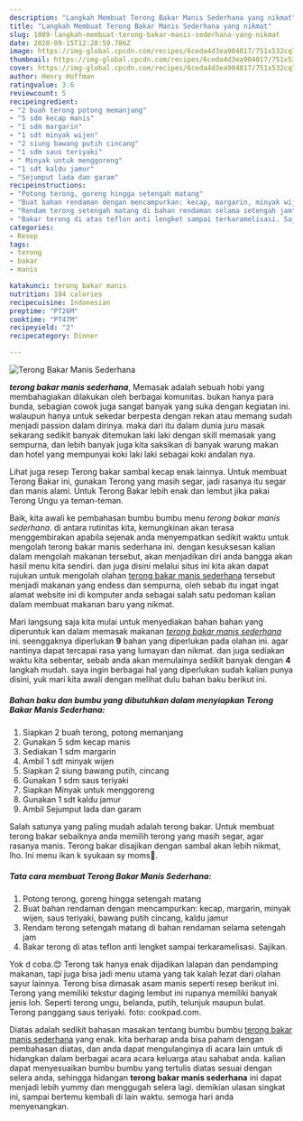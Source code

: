 ```yaml
---
description: "Langkah Membuat Terong Bakar Manis Sederhana yang nikmat"
title: "Langkah Membuat Terong Bakar Manis Sederhana yang nikmat"
slug: 1009-langkah-membuat-terong-bakar-manis-sederhana-yang-nikmat
date: 2020-09-15T12:28:59.786Z
image: https://img-global.cpcdn.com/recipes/6ceda4d3ea904017/751x532cq70/terong-bakar-manis-sederhana-foto-resep-utama.jpg
thumbnail: https://img-global.cpcdn.com/recipes/6ceda4d3ea904017/751x532cq70/terong-bakar-manis-sederhana-foto-resep-utama.jpg
cover: https://img-global.cpcdn.com/recipes/6ceda4d3ea904017/751x532cq70/terong-bakar-manis-sederhana-foto-resep-utama.jpg
author: Henry Hoffman
ratingvalue: 3.6
reviewcount: 5
recipeingredient:
- "2 buah terong potong memanjang"
- "5 sdm kecap manis"
- "1 sdm margarin"
- "1 sdt minyak wijen"
- "2 siung bawang putih cincang"
- "1 sdm saus teriyaki"
- " Minyak untuk menggoreng"
- "1 sdt kaldu jamur"
- "Sejumput lada dan garam"
recipeinstructions:
- "Potong terong, goreng hingga setengah matang"
- "Buat bahan rendaman dengan mencampurkan: kecap, margarin, minyak wijen, saus teriyaki, bawang putih cincang, kaldu jamur"
- "Rendam terong setengah matang di bahan rendaman selama setengah jam"
- "Bakar terong di atas teflon anti lengket sampai terkaramelisasi. Sajikan."
categories:
- Resep
tags:
- terong
- bakar
- manis

katakunci: terong bakar manis 
nutrition: 184 calories
recipecuisine: Indonesian
preptime: "PT26M"
cooktime: "PT47M"
recipeyield: "2"
recipecategory: Dinner

---
```



![Terong Bakar Manis Sederhana](https://img-global.cpcdn.com/recipes/6ceda4d3ea904017/751x532cq70/terong-bakar-manis-sederhana-foto-resep-utama.jpg)

<b><i>terong bakar manis sederhana</i></b>, Memasak adalah sebuah hobi yang membahagiakan dilakukan oleh berbagai komunitas. bukan hanya para bunda, sebagian cowok juga sangat banyak yang suka dengan kegiatan ini. walaupun hanya untuk sekedar berpesta dengan rekan atau memang sudah menjadi passion dalam dirinya. maka dari itu dalam dunia juru masak sekarang sedikit banyak ditemukan laki laki dengan skill memasak yang sempurna, dan lebih banyak juga kita saksikan di banyak warung makan dan hotel yang mempunyai koki laki laki sebagai koki andalan nya.

Lihat juga resep Terong bakar sambal kecap enak lainnya. Untuk membuat Terong Bakar ini, gunakan Terong yang masih segar, jadi rasanya itu segar dan manis alami. Untuk Terong Bakar lebih enak dan lembut jika pakai Terong Ungu ya teman-teman.

Baik, kita awali ke pembahasan bumbu bumbu menu <i>terong bakar manis sederhana</i>. di antara rutinitas kita, kemungkinan akan terasa menggembirakan apabila sejenak anda menyempatkan sedikit waktu untuk mengolah terong bakar manis sederhana ini. dengan kesuksesan kalian dalam mengolah makanan tersebut, akan menjadikan diri anda bangga akan hasil menu kita sendiri. dan juga disini melalui situs ini kita akan dapat rujukan untuk mengolah olahan <u>terong bakar manis sederhana</u> tersebut menjadi makanan yang endess dan sempurna, oleh sebab itu ingat ingat alamat website ini di komputer anda sebagai salah satu pedoman kalian dalam membuat makanan baru yang nikmat.


Mari langsung saja kita mulai untuk menyediakan bahan bahan yang diperuntuk kan dalam memasak makanan <u><i>terong bakar manis sederhana</i></u> ini. seenggaknya diperlukan <b>9</b> bahan yang diperlukan pada olahan ini. agar nantinya dapat tercapai rasa yang lumayan dan nikmat. dan juga sediakan waktu kita sebentar, sebab anda akan memulainya sedikit banyak dengan <b>4</b> langkah mudah. saya ingin berbagai hal yang diperlukan sudah kalian punya disini, yuk mari kita awali dengan melihat dulu bahan baku berikut ini.

<!--inarticleads1-->

##### Bahan baku dan bumbu yang dibutuhkan dalam menyiapkan Terong Bakar Manis Sederhana:

1. Siapkan 2 buah terong, potong memanjang
1. Gunakan 5 sdm kecap manis
1. Sediakan 1 sdm margarin
1. Ambil 1 sdt minyak wijen
1. Siapkan 2 siung bawang putih, cincang
1. Gunakan 1 sdm saus teriyaki
1. Siapkan  Minyak untuk menggoreng
1. Gunakan 1 sdt kaldu jamur
1. Ambil Sejumput lada dan garam


Salah satunya yang paling mudah adalah terong bakar. Untuk membuat terong bakar sebaiknya anda memilih terong yang masih segar, agar rasanya manis. Terong bakar disajikan dengan sambal akan lebih nikmat, lho. Ini menu ikan k syukaan sy moms🥰. 

<!--inarticleads2-->

##### Tata cara membuat Terong Bakar Manis Sederhana:

1. Potong terong, goreng hingga setengah matang
1. Buat bahan rendaman dengan mencampurkan: kecap, margarin, minyak wijen, saus teriyaki, bawang putih cincang, kaldu jamur
1. Rendam terong setengah matang di bahan rendaman selama setengah jam
1. Bakar terong di atas teflon anti lengket sampai terkaramelisasi. Sajikan.


Yok d coba.😊 Terong tak hanya enak dijadikan lalapan dan pendamping makanan, tapi juga bisa jadi menu utama yang tak kalah lezat dari olahan sayur lainnya. Terong bisa dimasak asam manis seperti resep berikut ini. Terong yang memiliki tekstur daging lembut ini rupanya memiliki banyak jenis loh. Seperti terong ungu, belanda, putih, telunjuk maupun bulat. Terong panggang saus teriyaki. foto: cookpad.com. 

Diatas adalah sedikit bahasan masakan tentang bumbu bumbu <u>terong bakar manis sederhana</u> yang enak. kita berharap anda bisa paham dengan pembahasan diatas, dan anda dapat mengulanginya di acara lain untuk di hidangkan dalam berbagai acara acara keluarga atau sahabat anda. kalian dapat menyesuaikan bumbu bumbu yang tertulis diatas sesuai dengan selera anda, sehingga hidangan <b>terong bakar manis sederhana</b> ini dapat menjadi lebih yummy dan menggugah selera lagi. demikian ulasan singkat ini, sampai bertemu kembali di lain waktu. semoga hari anda menyenangkan.

